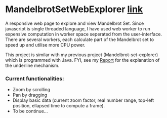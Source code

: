 # MandelbrotSetWebExplorer [link](https://quangvn2508.github.io/MandelbrotSetWebExplorer/)

A responsive web page to explore and view Mandelbrot Set. Since javascript is single threaded language, I have used web worker to run expensive computation in worker space seperated from the user-interface. There are several workers, each calculate part of the Mandelbrot set to speed up and utilise more CPU power.

This project is similar with my previous project (Mandelbrot-set-explorer) which is programmed with Java. FYI, see my [Report](https://github.com/quangvn2508/Mandelbrot-Set-Explorer/blob/master/190006106_MP2_Report.pdf) for the explanation of the underline mechanism.

### Current functionalities:

* Zoom by scrolling
* Pan by dragging
* Display basic data (current zoom factor, real number range, top-left position, ellapsed time to compute a frame).
* To be continue...
